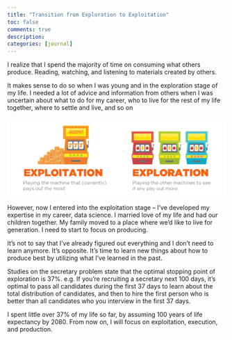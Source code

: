 ```yaml
---
title: "Transition from Exploration to Exploitation"
toc: false
comments: true
description:
categories: [journal]
---
```


I realize that I spend the majority of time on consuming what others produce. Reading, watching, and listening to materials created by others.

It makes sense to do so when I was young and in the exploration stage of my life. I needed a lot of advice and information from others when I was uncertain about what to do for my career, who to live for the rest of my life together, where to settle and live, and so on

![](/images/20170809-exploitation-exploration.png)

However, now I entered into the exploitation stage – I’ve developed my expertise in my career, data science. I married love of my life and had our children together. My family moved to a place where we’d like to live for generation. I need to start to focus on producing.

It’s not to say that I’ve already figured out everything and I don’t need to learn anymore. It’s opposite. It’s time to learn new things about how to produce best by utilizing what I’ve learned in the past.

Studies on the secretary problem state that the optimal stopping point of exploration is 37%. e.g. If you’re recruiting a secretary next 100 days, it’s optimal to pass all candidates during the first 37 days to learn about the total distribution of candidates, and then to hire the first person who is better than all candidates who you interview in the first 37 days.

I spent little over 37% of my life so far, by assuming 100 years of life expectancy by 2080. From now on, I will focus on exploitation, execution, and production.